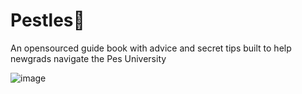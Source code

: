 # Pestles🌸
An opensourced guide book with advice and secret tips built to help newgrads navigate the Pes University

![image](https://user-images.githubusercontent.com/114895869/209469677-355d5f15-c56e-4b0d-a39d-39fba70535f6.png)

